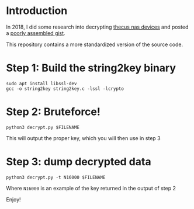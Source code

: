 # Introduction

In 2018, I did some research into decrypting [thecus nas devices](https://www.thecus.com/) and posted a [poorly assembled gist](https://gist.github.com/nstarke/eaba741a99049430bdcb74f1b4ebc651).  

This repository contains a more standardized version of the source code.

# Step 1: Build the string2key binary

```
sudo apt install libssl-dev
gcc -o string2key string2key.c -lssl -lcrypto
```

# Step 2: Bruteforce!

```
python3 decrypt.py $FILENAME
```

This will output the proper key, which you will then use in step 3

# Step 3: dump decrypted data

```
python3 decrypt.py -t N16000 $FILENAME
```

Where `N16000` is an example of the key returned in the output of step 2

Enjoy!